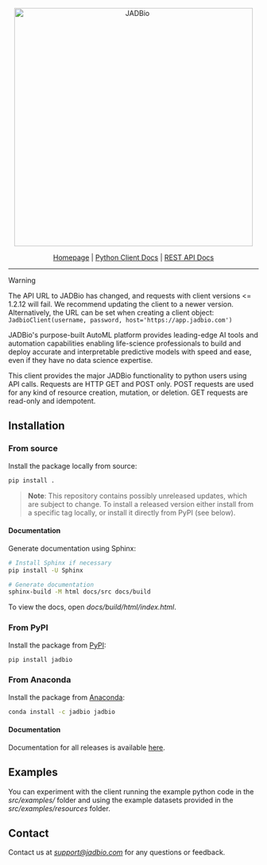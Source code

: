 <p align="center">
    <a href="https://jadbio.com/">
        <img alt="JADBio" src="https://www.jadbio.com/jadbio/wp-content/uploads/github_logo/full_logo_rgb.svg" width="480">
    </a>
</p>

<p align="center">
    <a href="https://jadbio.com">Homepage</a> |
    <a href="https://support.jadbio.com/pythonclient/latest">Python Client Docs</a> |
    <a href="https://support.jadbio.com/api/getting-started/general-approach">REST API Docs</a>
</p>

***
> [!WARNING]
> The API URL to JADBio has changed, and requests with client versions <= 1.2.12 will fail.
We recommend updating the client to a newer version. 
Alternatively, the URL can be set when creating a client object: ``JadbioClient(username, password, host='https://app.jadbio.com')``

JADBio's purpose-built AutoML platform provides leading-edge AI tools and automation capabilities enabling life-science 
professionals to build and deploy accurate and interpretable predictive models with speed and ease, even if they have no
data science expertise.

This client provides the major JADBio functionality to python users using API calls. Requests are HTTP GET and POST
only. POST requests are used for any kind of resource creation, mutation, or deletion. GET requests are read-only and
idempotent.

## Installation

### From source

Install the package locally from source:

```bash
pip install .
```

> **Note**: This repository contains possibly unreleased updates, which are subject to change. To install a released
> version either install from a specific tag locally, or install it directly from PyPI (see below).

#### Documentation

Generate documentation using Sphinx:

```bash
# Install Sphinx if necessary
pip install -U Sphinx

# Generate documentation
sphinx-build -M html docs/src docs/build
```

To view the docs, open *docs/build/html/index.html*.

### From PyPI

Install the package from [PyPI](https://pypi.org/project/jadbio/):

```bash
pip install jadbio
```

### From Anaconda

Install the package from [Anaconda](https://anaconda.org/JADBio/jadbio):

```bash
conda install -c jadbio jadbio
```

#### Documentation

Documentation for all releases is available [here](https://support.jadbio.com/pythonclient/).

## Examples

You can experiment with the client running the example python code in the *src/examples/* folder and using the example 
datasets provided in the *src/examples/resources* folder.

## Contact

Contact us at *support@jadbio.com* for any questions or feedback.
